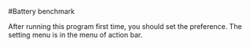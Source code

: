 #Battery benchmark

After running this program first time, you should set the preference. The setting menu is in the menu of action bar.
